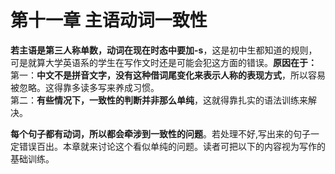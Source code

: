 # 第十一章 主语动词一致性

<b>若主语是第三人称单数，动词在现在时态中要加-s</b>，这是初中生都知道的规则，可是就算大学英语系的学生在写作文时还是可能会犯这方面的错误。<b>原因在于：</b>  
第一：**中文不是拼音文字，没有这种借词尾变化来表示人称的表现方式**，所以容易被忽略。这得靠多读多写来养成习惯。  
第二：**有些情况下，一致性的判断并非那么单纯**，这就得靠扎实的语法训练来解决。  

**每个句子都有动词，所以都会牵涉到一致性的问题**。若处理不好,写出来的句子一定错误百出。本章就来讨论这个看似单纯的问题。读者可把以下的内容视为写作的基础训练。